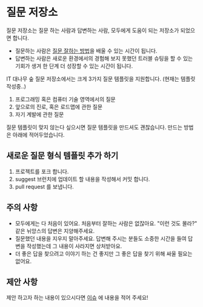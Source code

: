 # 질문 저장소

질문 저장소는 질문 하는 사람과 답변하는 사람, 모두에게 도움이 되는 저장소가 되었으면 합니다.
* 질문하는 사람은 [질문 잘하는 방법](https://brunch.co.kr/@codestates/4)을 배울 수 있는 시간이 됩니다.
* 답변하는 사람은 새로운 환경에서의 경험해 보지 못했던 트러블 슈팅을 할 수 있는 기회가 생겨 한 단계 더 성장할 수 있는 시간이 됩니다.

IT 대나무 숲 질문 저장소에서는 크게 3가지 질문 템플릿을 지원합니다.
(현재는 템플릿 작성중..)

1. 프로그래밍 혹은 컴퓨터 기술 영역에서의 질문
2. 앞으로의 진로, 혹은 로드맵에 관한 질문
3. 자기 계발에 관한 질문

질문 템플릿이 맞지 않는다 싶으시면 질문 템플릿을 만드셔도 괜찮습니다. 
만드는 방법은 아래에 적어두었습니다.

## 새로운 질문 형식 템플릿 추가 하기

1. 프로젝트를 포크 합니다.
2. suggest 브런치에 업데이트 할 내용을 작성해서 커밋 합니다.
3. pull request 를 보냅니다.

## 주의 사항

- 모두에게는 다 처음이 있어요. 처음부터 잘하는 사람은 없잖아요. "이런 것도 몰라?" 같은 뉘앙스의 답변은 지양해주세요.
- 질문했던 내용을 지우지 말아주세요. 답변해 주시는 분들도 소중한 시간을 들여 답변을 작성했는데 그 내용이 사라지면 상처받아요.
- 더 좋은 답을 찾으려고 이야기 하는 건 좋지만 그 좋은 답을 찾기 위해 싸울 필요는 없어요.

## 제안 사항

제안 하고자 하는 내용이 있으시다면 [이슈](https://github.com/IT-DNMS/QuestionStorage/issues) 에 내용을 적어 주세요!

